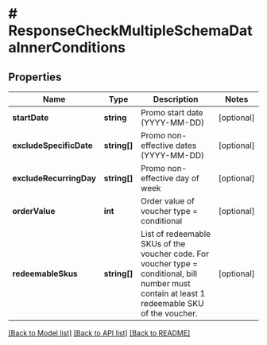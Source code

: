# # ResponseCheckMultipleSchemaDataInnerConditions

## Properties

Name | Type | Description | Notes
------------ | ------------- | ------------- | -------------
**startDate** | **string** | Promo start date (YYYY-MM-DD) | [optional]
**excludeSpecificDate** | **string[]** | Promo non-effective dates (YYYY-MM-DD) | [optional]
**excludeRecurringDay** | **string[]** | Promo non-effective day of week | [optional]
**orderValue** | **int** | Order value of voucher type &#x3D; conditional | [optional]
**redeemableSkus** | **string[]** | List of redeemable SKUs of the voucher code. For voucher type &#x3D; conditional, bill number must contain at least 1 redeemable SKU of the voucher. | [optional]

[[Back to Model list]](../../README.md#models) [[Back to API list]](../../README.md#endpoints) [[Back to README]](../../README.md)
